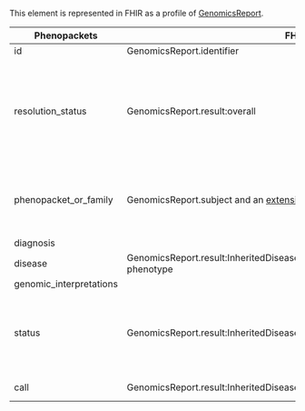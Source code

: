 This element is represented in FHIR as a profile of [GenomicsReport](http://hl7.org/fhir/uv/genomics-reporting/genomics-report.html). 

| Phenopackets               | FHIR                                                                                                               | Comments                                                                          |
| -------------------------  | ------------------------------------------------------------------------------------------------------------------ | --------------------------------------------------------------------------------- |
| id                         | GenomicsReport.identifier                                                                                          |                                                                                   |
| resolution\_status         | GenomicsReport.result:overall                                                                                      | The possible values for resolution\_status are: UNKNOWN, SOLVED, UNSOLVED and IN\_PROGRESS. The possible values for GenomicsReport.result:overall are: Inconclusive, Positive, Negative and Failure. UNKNOWN maps to Inconclusive, SOLVED maps to Positive, and UNSOLVED maps to Negative. IN\_PROGRESS refers to the status of the report, not su much about the actual result. This would map to the DiagnosticReport.status attribute with values _registered_ or _partial_. |
| phenopacket\_or\_family    | GenomicsReport.subject and an [extension](StructureDefinition-interpretation-phenopacket.html)                     | If the subject is a Phenopacket then the subject of the genomics report will be an individual and the actual Phenopacket will be linked from the Phenopacket extension. If the subject is a family then the extension is not needed because the Phenopackets of each member are already linked from the family resource.            |
| diagnosis                  |                                                                                                                    |                                                                                   |
|   disease                  | GenomicsReport.result:InheritedDiseasePathogenicity.component:associated-phenotype                                 |                                                                                   |
|   genomic\_interpretations |                                                                                                                    |                                                                                   |
|     status                 | GenomicsReport.result:InheritedDiseasePathogenicity.value                                                          | The possible values for status are: UNKNOWN, REJECTED, CANDIDATE and CAUSATIVE. The possible values for GenomicsReport.result:InheritedDiseasePathogenicity.value are: Benign, Likely benign, Uncertain significance, Likely pathogenic and Pathogenic. UNKNOWN maps to Uncertain significance, REJECTED maps to Benign, CANDIDATE maps to Likely pathogenic and CAUSATIVE maps to Pathogenic. |
|     call                   | GenomicsReport.result:InheritedDiseasePathogenicity.derivedFrom:variant                                            | The slice on derivedForm is open so a gene can also be referenced using the [Region Studied extension](http://hl7.org/fhir/uv/genomics-reporting/region-studied.html). |
